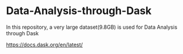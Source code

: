 # Data-Analysis-through-Dask

In this repository, a very large dataset(9.8GB) is used for Data Analysis through Dask 

https://docs.dask.org/en/latest/

